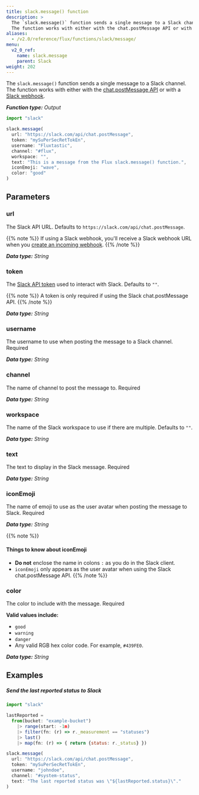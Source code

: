 ```yaml
---
title: slack.message() function
description: >
  The `slack.message()` function sends a single message to a Slack channel.
  The function works with either with the chat.postMessage API or with a Slack webhook.
aliases:
  - /v2.0/reference/flux/functions/slack/message/
menu:
  v2_0_ref:
    name: slack.message
    parent: Slack
weight: 202
---
```


The `slack.message()` function sends a single message to a Slack channel.
The function works with either with the [chat.postMessage API](https://api.slack.com/methods/chat.postMessage)
or with a [Slack webhook](https://api.slack.com/incoming-webhooks).

_**Function type:** Output_

```js
import "slack"

slack.message(
  url: "https://slack.com/api/chat.postMessage",
  token: "mySuPerSecRetTokEn",
  username: "Fluxtastic",
  channel: "#flux",
  workspace: "",
  text: "This is a message from the Flux slack.message() function.",
  iconEmoji: "wave",
  color: "good"
)
```

## Parameters

### url
The Slack API URL.
Defaults to `https://slack.com/api/chat.postMessage`.

{{% note %}}
If using a Slack webhook, you'll receive a Slack webhook URL when you
[create an incoming webhook](https://api.slack.com/incoming-webhooks#create_a_webhook).
{{% /note %}}

_**Data type:** String_

### token
The [Slack API token](https://get.slack.help/hc/en-us/articles/215770388-Create-and-regenerate-API-tokens)
used to interact with Slack.
Defaults to `""`.

{{% note %}}
A token is only required if using the Slack chat.postMessage API.
{{% /note %}}

_**Data type:** String_

### username
The username to use when posting the message to a Slack channel. <span class="required">Required</span>

_**Data type:** String_

### channel
The name of channel to post the message to. <span class="required">Required</span>

_**Data type:** String_

### workspace
The name of the Slack workspace to use if there are multiple.
Defaults to `""`.

_**Data type:** String_

### text
The text to display in the Slack message. <span class="required">Required</span>

_**Data type:** String_

### iconEmoji
The name of emoji to use as the user avatar when posting the message to Slack.
<span class="required">Required</span>

_**Data type:** String_

{{% note %}}
#### Things to know about iconEmoji
- **Do not** enclose the name in colons `:` as you do in the Slack client.
- `iconEmoji` only appears as the user avatar when using the Slack chat.postMessage API.
{{% /note %}}

### color
The color to include with the message.
<span class="required">Required</span>

**Valid values include:**

- `good`
- `warning`
- `danger`
- Any valid RGB hex color code. For example, `#439FE0`.

_**Data type:** String_

## Examples

##### Send the last reported status to Slack
```js
import "slack"

lastReported =
  from(bucket: "example-bucket")
    |> range(start: -1m)
    |> filter(fn: (r) => r._measurement == "statuses")
    |> last()
    |> map(fn: (r) => { return {status: r._status} })

slack.message(
  url: "https://slack.com/api/chat.postMessage",
  token: "mySuPerSecRetTokEn",
  username: "johndoe",
  channel: "#system-status",
  text: "The last reported status was \"${lastReported.status}\"."
)
```
